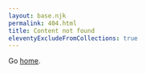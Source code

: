 ```yaml
---
layout: base.njk
permalink: 404.html
title: Content not found
eleventyExcludeFromCollections: true
---
```


<p class="b-lead">Go <a href="{{ '/' | url }}">home</a>.</p>
